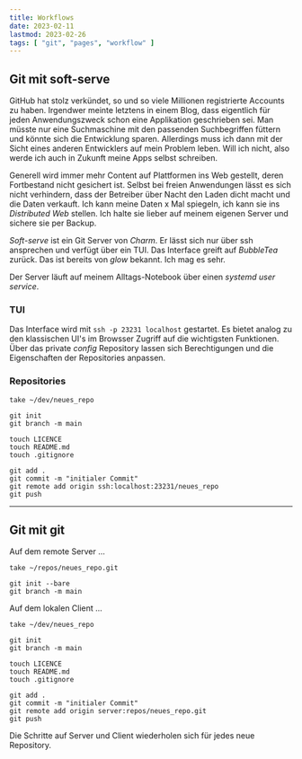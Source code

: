 ```yaml
---
title: Workflows
date: 2023-02-11
lastmod: 2023-02-26
tags: [ "git", "pages", "workflow" ]
---
```


## Git mit soft-serve

GitHub hat stolz verkündet, so und so viele Millionen registrierte Accounts
zu haben. Irgendwer meinte letztens in einem Blog, dass eigentlich für
jeden Anwendungszweck schon eine Applikation geschrieben sei. Man müsste
nur eine Suchmaschine mit den passenden Suchbegriffen füttern und könnte
sich die Entwicklung sparen. Allerdings muss ich dann mit der Sicht eines
anderen Entwicklers auf mein Problem leben. Will ich nicht, also werde ich
auch in Zukunft meine Apps selbst schreiben.

Generell wird immer mehr Content auf Plattformen ins Web gestellt, deren 
Fortbestand nicht gesichert ist. Selbst bei freien Anwendungen lässt es 
sich nicht verhindern, dass der Betreiber über Nacht den Laden dicht macht 
und die Daten verkauft. Ich kann meine Daten x Mal spiegeln, ich kann sie 
ins _Distributed Web_ stellen. Ich halte sie lieber auf meinem eigenen 
Server und sichere sie per Backup.

_Soft-serve_ ist ein Git Server von _Charm_. Er lässt sich nur über ssh 
ansprechen und verfügt über ein TUI. Das Interface greift auf _BubbleTea_ 
zurück. Das ist bereits von _glow_ bekannt. Ich mag es sehr.

Der Server läuft auf meinem Alltags-Notebook über einen _systemd user 
service_.

### TUI

Das Interface wird mit ```ssh -p 23231 localhost``` gestartet. Es bietet 
analog zu den klassischen UI's im Browsser Zugriff auf die wichtigsten 
Funktionen. Über das private _config_ Repository lassen sich Berechtigungen 
und die Eigenschaften der Repositories anpassen.

### Repositories

    take ~/dev/neues_repo

    git init
    git branch -m main

    touch LICENCE
    touch README.md
    touch .gitignore

    git add .
    git commit -m "initialer Commit"
    git remote add origin ssh:localhost:23231/neues_repo
    git push

----

## Git mit git

Auf dem remote Server ...

    take ~/repos/neues_repo.git

    git init --bare
    git branch -m main

Auf dem lokalen Client ...

    take ~/dev/neues_repo

    git init
    git branch -m main

    touch LICENCE
    touch README.md
    touch .gitignore

    git add .
    git commit -m "initialer Commit"
    git remote add origin server:repos/neues_repo.git
    git push

Die Schritte auf Server und Client wiederholen sich für jedes neue Repository.

